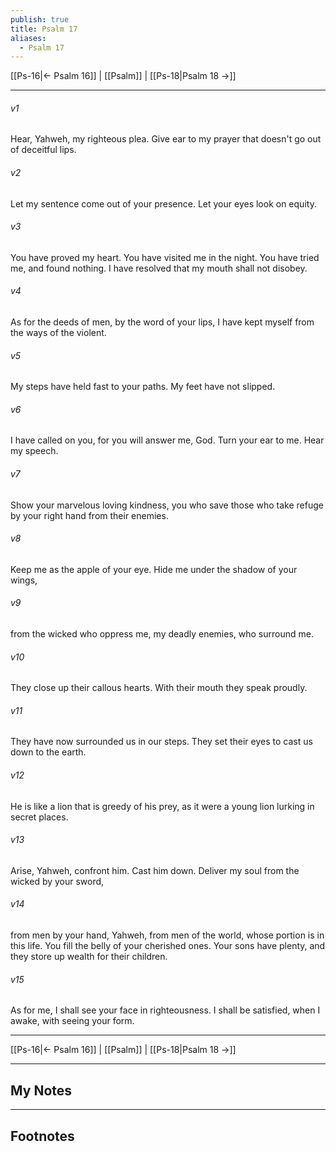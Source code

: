 ```yaml
---
publish: true
title: Psalm 17
aliases:
  - Psalm 17
---
```


[[Ps-16|← Psalm 16]] | [[Psalm]] | [[Ps-18|Psalm 18 →]]
***



###### v1 
Hear, Yahweh, my righteous plea. Give ear to my prayer that doesn't go out of deceitful lips. 

###### v2 
Let my sentence come out of your presence. Let your eyes look on equity. 

###### v3 
You have proved my heart. You have visited me in the night. You have tried me, and found nothing. I have resolved that my mouth shall not disobey. 

###### v4 
As for the deeds of men, by the word of your lips, I have kept myself from the ways of the violent. 

###### v5 
My steps have held fast to your paths. My feet have not slipped. 

###### v6 
I have called on you, for you will answer me, God. Turn your ear to me. Hear my speech. 

###### v7 
Show your marvelous loving kindness, you who save those who take refuge by your right hand from their enemies. 

###### v8 
Keep me as the apple of your eye. Hide me under the shadow of your wings, 

###### v9 
from the wicked who oppress me, my deadly enemies, who surround me. 

###### v10 
They close up their callous hearts. With their mouth they speak proudly. 

###### v11 
They have now surrounded us in our steps. They set their eyes to cast us down to the earth. 

###### v12 
He is like a lion that is greedy of his prey, as it were a young lion lurking in secret places. 

###### v13 
Arise, Yahweh, confront him. Cast him down. Deliver my soul from the wicked by your sword, 

###### v14 
from men by your hand, Yahweh, from men of the world, whose portion is in this life. You fill the belly of your cherished ones. Your sons have plenty, and they store up wealth for their children. 

###### v15 
As for me, I shall see your face in righteousness. I shall be satisfied, when I awake, with seeing your form.

***
[[Ps-16|← Psalm 16]] | [[Psalm]] | [[Ps-18|Psalm 18 →]]

---
## My Notes

---
## Footnotes
